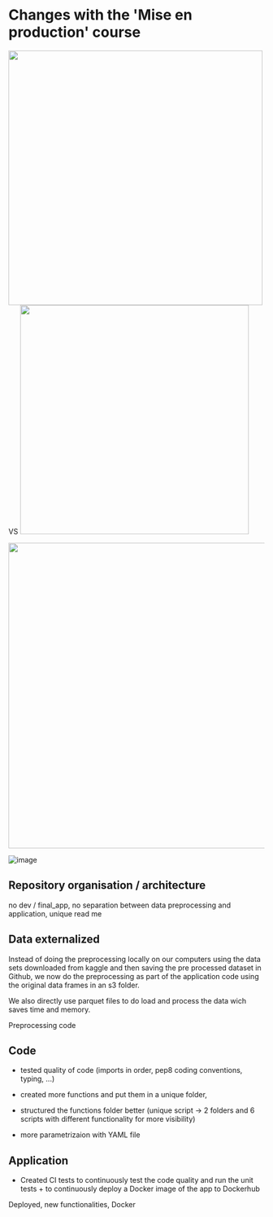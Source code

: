 # Changes with the 'Mise en production' course

<img src="https://github.com/user-attachments/assets/174222c2-6639-492a-a75b-780b495a7946" width="500" /> VS <img src="https://github.com/user-attachments/assets/2c4d1c0c-2302-4329-b107-0ab745f07161" width="450" />

<img src="https://github.com/user-attachments/assets/35e499ec-f64c-413c-a745-431b8ec12786" width="600" />

![image](https://github.com/user-attachments/assets/8b2e7669-9b86-4623-8c47-fdb63b6c72a1)




## Repository organisation / architecture
no dev / final_app, no separation between data preprocessing and application, unique read me



## Data externalized

Instead of doing the preprocessing locally on our computers using the data sets downloaded from kaggle and then saving the pre processed dataset in Github, we now do the preprocessing as part of the application code using the original data frames in an s3 folder.

We also directly use parquet files to do load and process the data wich saves time and memory.

Preprocessing code 

## Code

- tested quality of code (imports in order, pep8 coding conventions, typing, ...)

- created more functions and put them in a unique folder, 

- structured the functions folder better (unique script -> 2 folders and 6 scripts with different functionality for more visibility)

- more parametrizaion with YAML file


## Application

- Created CI tests to continuously test the code quality and run the unit tests + to continuously deploy a Docker image of the app to Dockerhub

Deployed, new functionalities, Docker
